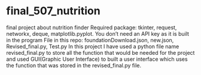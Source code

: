 # final_507_nutrition
final project about nutrition finder
Required package: tkinter, request, networkx, deque, matplotlib.pyplot. 
You don’t need an API key as it is built in the program
File in this repo: foundationDownload.json, new.json, Revised_final.py, Test.py
In this project I have used a python file name revised_final.py to store all the function that would be needed for the project and used GUI(Graphic User Interface) to built a user interface which uses the function that was stored in the revised_final.py file. 
